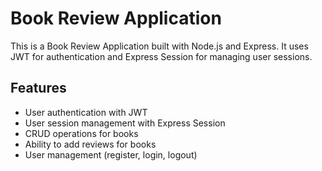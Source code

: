 # Book Review Application

This is a Book Review Application built with Node.js and Express. It uses JWT for authentication and Express Session for managing user sessions.

## Features

- User authentication with JWT
- User session management with Express Session
- CRUD operations for books
- Ability to add reviews for books
- User management (register, login, logout)

